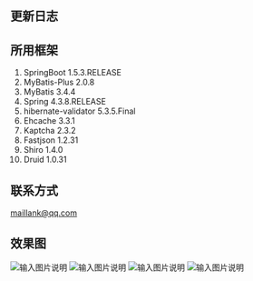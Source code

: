 ## 更新日志
 
## 所用框架
1. SpringBoot 1.5.3.RELEASE
2. MyBatis-Plus 2.0.8
3. MyBatis 3.4.4
4. Spring 4.3.8.RELEASE
5. hibernate-validator 5.3.5.Final
6. Ehcache 3.3.1
7. Kaptcha 2.3.2
8. Fastjson 1.2.31
9. Shiro 1.4.0
10. Druid 1.0.31


## 联系方式
maillank@qq.com

## 效果图




![输入图片说明](https://images.gitee.com/uploads/images/2019/0402/133046_0ba45ba7_448530.jpeg "在这里输入图片标题")
![输入图片说明](https://images.gitee.com/uploads/images/2019/0402/133102_453967b5_448530.jpeg "在这里输入图片标题")
![输入图片说明](https://images.gitee.com/uploads/images/2019/0402/133121_d686517e_448530.jpeg "在这里输入图片标题")
![输入图片说明](https://images.gitee.com/uploads/images/2019/0402/133146_bf77cd0a_448530.jpeg "在这里输入图片标题")